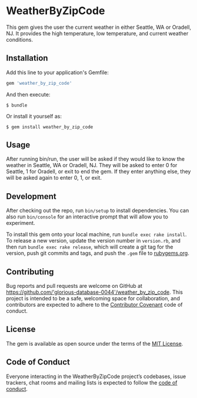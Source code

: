 # WeatherByZipCode

This gem gives the user the current weather in either Seattle, WA or Oradell, NJ. It provides the high temperature, low temperature, and current weather conditions.

## Installation

Add this line to your application's Gemfile:

```ruby
gem 'weather_by_zip_code'
```

And then execute:

    $ bundle

Or install it yourself as:

    $ gem install weather_by_zip_code

## Usage

After running bin/run, the user will be asked if they would like to know the weather in Seattle, WA or Oradell, NJ. They will be asked to enter 0 for Seattle, 1 for Oradell, or exit to end the gem. If they enter anything else, they will be asked again to enter 0, 1, or exit.

## Development

After checking out the repo, run `bin/setup` to install dependencies. You can also run `bin/console` for an interactive prompt that will allow you to experiment.

To install this gem onto your local machine, run `bundle exec rake install`. To release a new version, update the version number in `version.rb`, and then run `bundle exec rake release`, which will create a git tag for the version, push git commits and tags, and push the `.gem` file to [rubygems.org](https://rubygems.org).

## Contributing

Bug reports and pull requests are welcome on GitHub at https://github.com/'glorious-database-0044'/weather_by_zip_code. This project is intended to be a safe, welcoming space for collaboration, and contributors are expected to adhere to the [Contributor Covenant](http://contributor-covenant.org) code of conduct.

## License

The gem is available as open source under the terms of the [MIT License](https://opensource.org/licenses/MIT).

## Code of Conduct

Everyone interacting in the WeatherByZipCode project’s codebases, issue trackers, chat rooms and mailing lists is expected to follow the [code of conduct](https://github.com/'glorious-database-0044'/weather_by_zip_code/blob/master/CODE_OF_CONDUCT.md).
